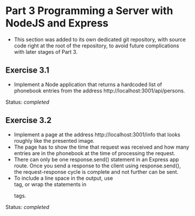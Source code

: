 # Part 3 Programming a Server with NodeJS and Express
- This section was added to its own dedicated git repository, with source code right at the root of the repository, to avoid future complications with later stages of Part 3.

## Exercise 3.1
- Implement a Node application that returns a hardcoded list of phonebook entries from the address http://localhost:3001/api/persons.

Status: *completed*

## Exercise 3.2
- Implement a page at the address http://localhost:3001/info that looks roughly like the presented image.
- The page has to show the time that request was received and how many entries are in the phonebook at the time of processing the request.
- There can only be one response.send() statement in an Express app route. Once you send a response to the client using response.send(), the request-response cycle is complete and not further can be sent.
- To include a line space in the output, use <br/> tag, or wrap the statements in <p> tags.

Status: *completed*